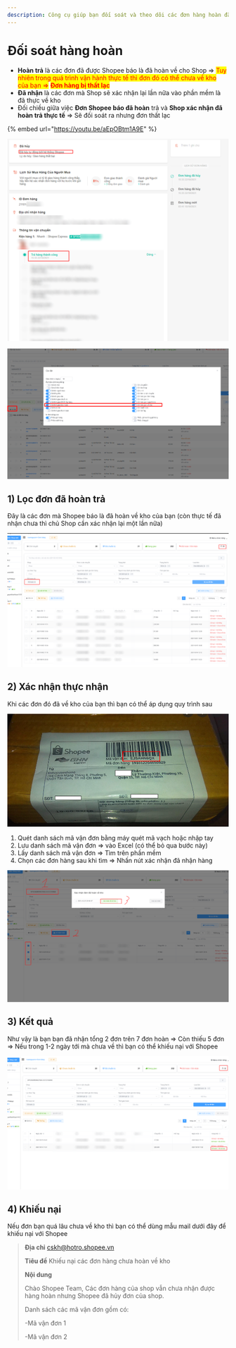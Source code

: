```yaml
---
description: Công cụ giúp bạn đối soát và theo dõi các đơn hàng hoàn đã thực sự về kho chưa
---
```


# Đối soát hàng hoàn

* **Hoàn trả** là các đơn đã được Shopee báo là đã hoàn về cho Shop => <mark style="color:red;">Tuy nhiên trong quá trình vận hành thực tế thì đơn đó có thể chưa về kho của bạn =></mark> <mark style="color:red;"></mark><mark style="color:red;">**Đơn hàng bị thất lạc**</mark>
* **Đã nhận** là các đơn mà Shop sẽ xác nhận lại lần nữa vào phần mềm là đã thực về kho
* Đối chiều giữa việc **Đơn Shopee báo đã hoàn** trả và **Shop xác nhận đã hoàn trả thực tế** => Sẽ đối soát ra nhưng đơn thất lạc



{% embed url="https://youtu.be/aEpOBtm1A9E" %}

![](<../../../.gitbook/assets/image (253).png>)

![](<../../../.gitbook/assets/image (7) (2) (1).png>)

## 1) Lọc đơn đã hoàn trả

Đây là các đơn mà Shopee báo là đã hoàn về kho của bạn (còn thực tế đã nhận chưa thì chủ Shop cần xác nhận lại một lần nữa)

![Bộ lọc đơn hoàn trả](<../../../.gitbook/assets/image (257).png>)

## 2) Xác nhận thực nhận

Khi các đơn đó đã về kho của bạn thì bạn có thể áp dụng quy trình sau

![Dùng mã vận đơn này => Quét lên phần mềm](<../../../.gitbook/assets/image (308).png>)

1. Quét danh sách mã vận đơn bằng máy quét mã vạch hoặc nhập tay
2. Lưu danh sách mã vận đơn => vào Excel (có thể bỏ qua bước này)
3. Lấy danh sách mã vận đơn => Tìm trên phần mềm
4. Chọn các đơn hàng sau khi tìm => Nhấn nút xác nhận đã nhận hàng

![](<../../../.gitbook/assets/image (292).png>)

## 3) Kết quả

Như vậy là bạn bạn đã nhận tổng 2 đơn trên 7 đơn hoàn => Còn thiếu 5 đơn => Nếu trong 1-2 ngày tới mà chưa về thì bạn có thể khiếu nại với Shopee

![](<../../../.gitbook/assets/image (290).png>)

## 4) Khiếu nại

Nếu đơn bạn quá lâu chưa về kho thì bạn có thể dùng mẫu mail dưới đây để khiếu nại với Shopee

> **Địa chỉ** cskh@hotro.shopee.vn
>
> **Tiêu đề** Khiếu nại các đơn hàng chưa hoàn về kho
>
> **Nội dung**
>
> Chào Shopee Team, Các đơn hàng của shop vẫn chưa nhận được hàng hoàn nhưng Shopee đã hủy đơn của shop.
>
> Danh sách các mã vận đơn gồm có:
>
> \-Mã vận đơn 1
>
> \-Mã vận đơn 2

